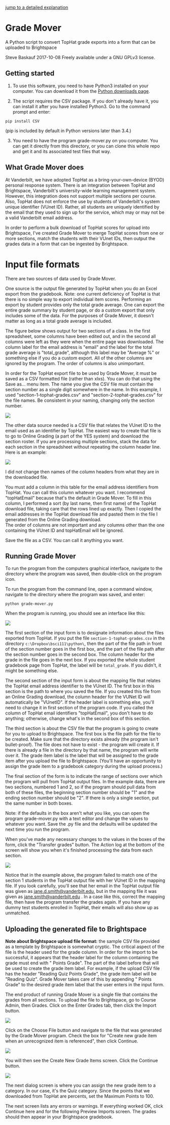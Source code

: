 [jump to a detailed explanation](use.md)

# Grade Mover
A Python script to convert TopHat grade exports into a form that can be uploaded to Brightspace

Steve Baskauf 2017-10-08 Freely available under a GNU GPLv3 license.

## Getting started
1. To use this software, you need to have Python3 installed on your computer.  You can download it from the [Python downloads page](https://www.python.org/downloads/).

2. The script requires the CSV package.  If you don't already have it, you can install it after you have installed Python3.  Go to the command prompt and enter:
```
pip install CSV
```
(pip is included by default in Python versions later than 3.4.)

3. You need to have the program grade-mover.py on you computer.  You can get it directly from this directory, or you can clone this whole repo and get it and its associated test files that way.

## What Grade Mover does

At Vanderbilt, we have adopted TopHat as a bring-your-own-device (BYOD) personal response system.  There is an integration between TopHat and Brightspace, Vanderbilt's university-wide learning management system. However, this integration does not support multiple sections per course.  Also, TopHat does not enforce the use by students of Vanderbilt's system unique identifier (VUnet ID). Rather, all students are uniquely identified by the email that they used to sign up for the service, which may or may not be a valid Vanderbilt email address.

In order to perform a bulk download of TopHat scores for upload into Brightspace, I've created Grade Mover to merge TopHat scores from one or more sections, match the students with their VUnet IDs, then output the grades data in a form that can be ingested by Brightspace.

# Input file formats

There are two sources of data used by Grade Mover.  

One source is the output file generated by TopHat when you do an Excel export from the gradebook.  Note: one current deficiency of TopHat is that there is no simple way to export individual item scores.  Performing an export by student provides only the total grade average.  One can export the entire grade summary by student page, or do a custom export that only includes some of the data.  For the purposes of Grade Mover, it doesn't matter as long as a total grade average is included.  

The figure below shows output for two sections of a class.  In the first spreadsheet, some columns have been edited out, and in the second all columns were left as they were when the entire page was downloaded.  The column label for the email address is "email" and the label for the total grade average is "total_grade", although this label may be "Average %" or something else if you do a custom export.  All of the other columns are ignored by the program.  The order of columns is also unimportant.  

In order for the TopHat export file to be used by Grade Mover, it must be saved as a CSV formatted file (rather than xlxs). You can do that using the Save as... menu item.  The name you give the CSV file must contain the section number as a single digit somewhere in the name. In this example, I used "section-1-tophat-grades.csv" and "section-2-tophat-grades.csv" for the file names.  Be consistent in your naming, changing only the section number.

![](image/tophat-screenshot.png)

The other data source needed is a CSV file that relates the VUnet ID to the email used as an identifier by TopHat. The easiest way to create that file is to go to Online Grading (a part of the YES system) and download the section roster.  If you are processing multiple sections, stack the data for each section in the spreadsheet without repeating the column header line.  Here is an example:

![](image/online-grading-tophat-email-screenshot.png)

I did not change then names of the column headers from what they are in the downloaded file.  

You must add a column in this table for the email address identifiers from TopHat.  You can call this column whatever you want.  I recommend "topHatEmail" because that's the default in Grade Mover.  To fill in this column, I performed a sort (by last name, then first name) of the TopHat download file, taking care that the rows lined up exactly.  Then I copied the email addresses in the TopHat download file and pasted them in the file I generated from the Online Grading download.  
The order of columns are not important and any columns other than the one containing the VUnet ID and topHatEmail will be ignored.

Save the file as a CSV.  You can call it anything you want.  

## Running Grade Mover

To run the program from the computers graphical interface, navigate to the directory where the program was saved, then double-click on the program icon.  

To run the program from the command line, open a command window, navigate to the directory where the program was saved, and enter:
```
python grade-mover.py
```

When the program is running, you should see an interface like this:

![](image/gui-screenshot.png)

The first section of the input form is to designate information about the files exported from TopHat.  If you put the file ```section-1-tophat-grades.csv``` in the directory ```c:\Dropbox\bsci111\python\```, then the part of the file path in front of the section number goes in the first box, and the part of the file path after the section number goes in the second box.  The column header for the grade in the file goes in the next box.  If you exported the whole student gradebook page from TopHat, the label will be ```total_grade```.  If you didn't, it might be something else.  

The second section of the input form is about the mapping file that relates the TopHat email address identifier to the VUnet ID.  The first box in this section is the path to where you saved the file.  If you created this file from an Online Grading download, the column header for the VUNet ID will automatically be "VUnetID".  If the header label is something else, you'll need to change it in first section of the program code. If you called the column of TopHat email identifiers "topHatEmail", you don't have to do anything; otherwise, change what's in the second box of this section.  

The third section is about the CSV file that the program is going to create for you to upload to Brightspace.  The first box is the file path for the file to be created.  Make sure that the directory exists already (the program isn't bullet-proof).  The file does not have to exist - the program will create it.  If there is already a file in the directory by that name, the program will write over it.  The grade item label is the label that will be assigned to the grade item after you upload the file to Brightspace.  (You'll have an opportunity to assign the grade item to a gradebook category during the upload process.)

The final section of the form is to indicate the range of sections over which the program will pull from TopHat output files.  In the example data, there are two sections, numbered 1 and 2, so if the program should pull data from both of these files, the beginning section number should be "1" and the ending section number should be "2".  If there is only a single section, put the same number in both boxes.

Note: if the defaults in the box aren't what you like, you can open the program grade-mover.py with a text editor and change the values to whatever you want.  Save the .py file and the defaults will be updated the next time you run the program.

When you've made any necessary changes to the values in the boxes of the form, click the "Transfer grades" button.  The Action log at the bottom of the screen will show you when it's finished processing the data from each section.  

![](image/log-screenshot.png)

Notice that in the example above, the program failed to match one of the section 1 students in the TopHat output file with her VUnet ID in the mapping file.  If you look carefully, you'll see that her email in the TopHat output file was given as jane.d.smith@vanderbilt.edu, but in the mapping file it was given as jane.smith@vanderbilt.edu .  In a case like this, correct the mapping file, then have the program transfer the grades again.  If you have any dummy test students enrolled in TopHat, their emails will also show up as unmatched.

## Uploading the generated file to Brightspace

**Note about Brightspace upload file format:** the sample CSV file provided as a template by Brightspace is somewhat cryptic.  The critical aspect of the file is the header used for the grade column.  In order for the import to be successful, it appears that the header label for the column containing the grade must end with " Points Grade".  The part of the label before that will be used to create the grade item label.  For example, if the upload CSV file has the header "Reading Quiz Points Grade", the grade item label will be "Reading Quiz".  Grade Mover takes care of this by appending " Points Grade" to the desired grade item label that the user enters in the input form.

The end product of running Grade Mover is a single file that contains the grades from all sections.  To upload the file to Brightspace, go to Course Admin, then Grades.  Click on the Enter Grades tab, then click the Import button.  

![](image/import-dialog.png)

Click on the Choose File button and navigate to the file that was generated by the Grade Mover program.  Check the box for "Create new grade item when an unrecognized item is referenced", then click Continue.

![](image/new-item.png)

You will then see the Create New Grade Items screen.  Click the Continue button.

![](image/new-item-properties.png)

The next dialog screen is where you can assign the new grade item to a category.  In our case, it's the Quiz category.  Since the points that we downloaded from TopHat are percents, set the Maximum Points to 100.  

The next screen lists any errors or warnings.  If everything worked OK, click Continue here and for the following Preview Imports screen.  The grades should then appear in your Brightspace gradebook.
